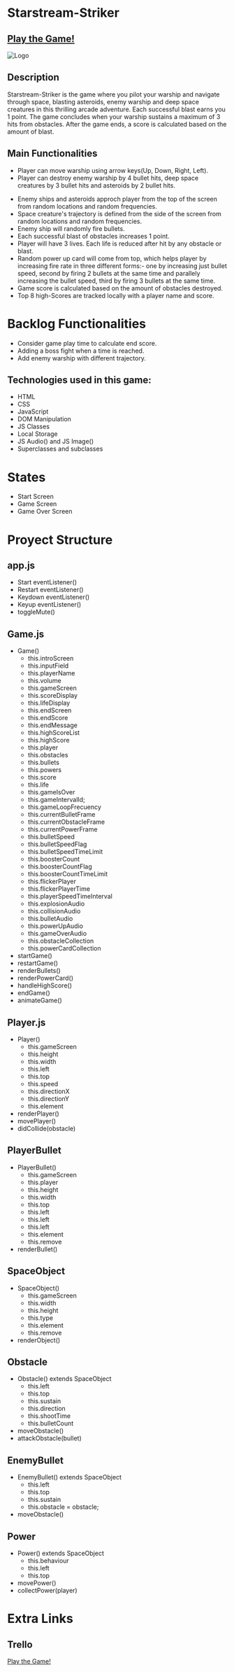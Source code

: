 # Starstream-Striker

## [Play the Game!](https://jinishakheni.github.io/Starstream-Striker/)

![Logo](https://jinishakheni.github.io/Starstream-Striker/images/logo.png)

## Description

Starstream-Striker is the game where you pilot your warship and navigate through space, blasting asteroids, enemy warship and deep space creatures in this thrilling arcade adventure. Each successful blast earns you 1 point. The game concludes when your warship sustains a maximum of 3 hits from obstacles. After the game ends, a score is calculated based on the amount of blast.

## Main Functionalities

- Player can move warship using arrow keys(Up, Down, Right, Left).
- Player can destroy enemy warship by 4 bullet hits, deep space creatures by 3 bullet hits and asteroids by 2 bullet hits.
<!-- - Enemy ships and asteroids will be comming from top, while space creature's trajectory is defined from the side. -->
- Enemy ships and asteroids approch player from the top of the screen from random locations and random frequencies.
- Space creature's trajectory is defined from the side of the screen from random locations and random frequencies.
- Enemy ship will randomly fire bullets.
- Each successful blast of obstacles increases 1 point.
- Player will have 3 lives. Each life is reduced after hit by any obstacle or blast.
- Random power up card will come from top, which helps player by increasing fire rate in three different forms:- one by increasing just bullet speed, second by firing 2 bullets at the same time and parallely increasing the bullet speed, third by firing 3 bullets at the same time.
- Game score is calculated based on the amount of obstacles destroyed.
- Top 8 high-Scores are tracked locally with a player name and score.

# Backlog Functionalities

- Consider game play time to calculate end score.
- Adding a boss fight when a time is reached.
- Add enemy warship with different trajectory.

## Technologies used in this game:

- HTML
- CSS
- JavaScript
- DOM Manipulation
- JS Classes
- Local Storage
- JS Audio() and JS Image()
- Superclasses and subclasses

# States

- Start Screen
- Game Screen
- Game Over Screen

# Proyect Structure

## app.js

- Start eventListener()
- Restart eventListener()
- Keydown eventListener()
- Keyup eventListener()
- toggleMute()

## Game.js

- Game()
  - this.introScreen
  - this.inputField
  - this.playerName
  - this.volume
  - this.gameScreen
  - this.scoreDisplay
  - this.lifeDisplay
  - this.endScreen
  - this.endScore
  - this.endMessage
  - this.highScoreList
  - this.highScore
  - this.player
  - this.obstacles
  - this.bullets
  - this.powers
  - this.score
  - this.life
  - this.gameIsOver
  - this.gameIntervalId;
  - this.gameLoopFrecuency
  - this.currentBulletFrame
  - this.currentObstacleFrame
  - this.currentPowerFrame
  - this.bulletSpeed
  - this.bulletSpeedFlag
  - this.bulletSpeedTimeLimit
  - this.boosterCount
  - this.boosterCountFlag
  - this.boosterCountTimeLimit
  - this.flickerPlayer
  - this.flickerPlayerTime
  - this.playerSpeedTimeInterval
  - this.explosionAudio
  - this.collisionAudio
  - this.bulletAudio
  - this.powerUpAudio
  - this.gameOverAudio
  - this.obstacleCollection
  - this.powerCardCollection
- startGame()
- restartGame()
- renderBullets()
- renderPowerCard()
- handleHighScore()
- endGame()
- animateGame()

## Player.js

- Player()
  - this.gameScreen
  - this.height
  - this.width
  - this.left
  - this.top
  - this.speed
  - this.directionX
  - this.directionY
  - this.element
- renderPlayer()
- movePlayer()
- didCollide(obstacle)

## PlayerBullet

- PlayerBullet()
  - this.gameScreen
  - this.player
  - this.height
  - this.width
  - this.top
  - this.left
  - this.left
  - this.left
  - this.element
  - this.remove
- renderBullet()

## SpaceObject

- SpaceObject()
  - this.gameScreen
  - this.width
  - this.height
  - this.type
  - this.element
  - this.remove
- renderObject()

## Obstacle

- Obstacle() extends SpaceObject
  - this.left
  - this.top
  - this.sustain
  - this.direction
  - this.shootTime
  - this.bulletCount
- moveObstacle()
- attackObstacle(bullet)

## EnemyBullet

- EnemyBullet() extends SpaceObject
  - this.left
  - this.top
  - this.sustain
  - this.obstacle = obstacle;
- moveObstacle()

## Power

- Power() extends SpaceObject
  - this.behaviour
  - this.left
  - this.top
- movePower()
- collectPower(player)

# Extra Links

## Trello

[Play the Game!](https://trello.com/b/CF9H8bC3/starstream-striker)
